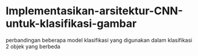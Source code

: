 # Implementasikan-arsitektur-CNN-untuk-klasifikasi-gambar
perbandingan beberapa model klasifikasi yang digunakan dalam klasifikasi 2 objek yang berbeda
